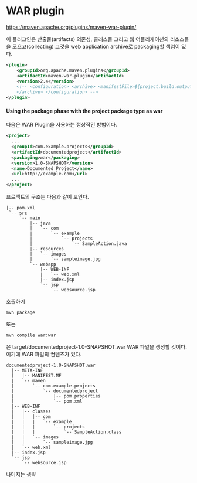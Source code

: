 # WAR plugin 



https://maven.apache.org/plugins/maven-war-plugin/

이 플러그인은 산출물(artifacts) 의존성, 클래스들 그리고 웹 어플리케이션의 리소스들을 모으고(collecting) 그것을 web application archive로 packaging할 책임이 있다. 

```xml
<plugin>
	<groupId>org.apache.maven.plugins</groupId>
	<artifactId>maven-war-plugin</artifactId>
	<version>2.4</version>
	<!-- <configuration> <archive> <manifestFile>${project.build.outputDirectory}/META-INF/MANIFEST.MF</manifestFile> 
	</archive> </configuration> -->
</plugin>
```

#### Using the package phase with the project package type as war
다음은 WAR Plugin을 사용하는 정상적인 방법이다.



```xml
<project>
  ...
  <groupId>com.example.projects</groupId>
  <artifactId>documentedproject</artifactId>
  <packaging>war</packaging>
  <version>1.0-SNAPSHOT</version>
  <name>Documented Project</name>
  <url>http://example.com</url>
  ...
</project>
```

프로젝트의 구조는 다음과 같이 보인다. 
```shell
|-- pom.xml
 `-- src
     `-- main
         |-- java
         |   `-- com
         |       `-- example
         |           `-- projects
         |               `-- SampleAction.java
         |-- resources
         |   `-- images
         |       `-- sampleimage.jpg
         `-- webapp
             |-- WEB-INF
             |   `-- web.xml
             |-- index.jsp
             `-- jsp
                 `-- websource.jsp
```
호출하기 
```shell
mvn package
```

또는 
```shell
mvn compile war:war
```

은 target/documentedproject-1.0-SNAPSHOT.war WAR 파일을 생성할 것이다. 여기에 WAR 파일의 컨텐츠가 있다. 
```shell
documentedproject-1.0-SNAPSHOT.war
  |-- META-INF
  |   |-- MANIFEST.MF
  |   `-- maven
  |       `-- com.example.projects
  |           `-- documentedproject
  |               |-- pom.properties
  |               `-- pom.xml
  |-- WEB-INF
  |   |-- classes
  |   |   |-- com
  |   |   |   `-- example
  |   |   |       `-- projects
  |   |   |           `-- SampleAction.class
  |   |   `-- images
  |   |       `-- sampleimage.jpg
  |   `-- web.xml
  |-- index.jsp
  `-- jsp
      `-- websource.jsp

```

나머지는 생략



